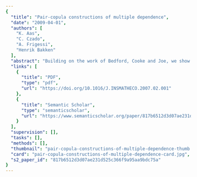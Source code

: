 ```yaml
---
{
  "title": "Pair-copula constructions of multiple dependence",
  "date": "2009-04-01",
  "authors": [
    "K. Aas",
    "C. Czado",
    "A. Frigessi",
    "Henrik Bakken"
  ],
  "abstract": "Building on the work of Bedford, Cooke and Joe, we show how multivariate data, which exhibit complex patterns of dependence in the tails, can be modelled using a cascade of pair-copulae, acting on two variables at a time. We use the pair-copula decomposition of a general multivariate distribution and propose a method for performing inference. The model construction is hierarchical in nature, the various levels corresponding to the incorporation of more variables in the conditioning sets, using pair-copulae as simple building blocks. Pair-copula decomposed models also represent a very flexible way to construct higher-dimensional copulae. We apply the methodology to a financial data set. Our approach represents the first step towards the development of an unsupervised algorithm that explores the space of possible pair-copula models, that also can be applied to huge data sets automatically.",
  "links": [
    {
      "title": "PDF",
      "type": "pdf",
      "url": "https://doi.org/10.1016/J.INSMATHECO.2007.02.001"
    },
    {
      "title": "Semantic Scholar",
      "type": "semanticscholar",
      "url": "https://www.semanticscholar.org/paper/817b6512d3d07ae231d525c366f9a95aa9bdc75a"
    }
  ],
  "supervision": [],
  "tasks": [],
  "methods": [],
  "thumbnail": "pair-copula-constructions-of-multiple-dependence-thumb.jpg",
  "card": "pair-copula-constructions-of-multiple-dependence-card.jpg",
  "s2_paper_id": "817b6512d3d07ae231d525c366f9a95aa9bdc75a"
}
---
```


